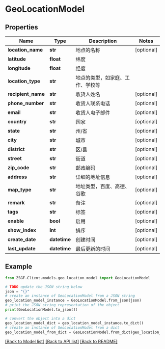 # GeoLocationModel


## Properties

Name | Type | Description | Notes
------------ | ------------- | ------------- | -------------
**location_name** | **str** | 地点的名称 | [optional] 
**latitude** | **float** | 纬度 | 
**longitude** | **float** | 经度 | 
**location_type** | **str** | 地点的类型，如家庭、工作、学校等 | 
**recipient_name** | **str** | 收货人姓名 | [optional] 
**phone_number** | **str** | 收货人联系电话 | [optional] 
**email** | **str** | 收货人电子邮件 | [optional] 
**country** | **str** | 国家 | [optional] 
**state** | **str** | 州/省 | [optional] 
**city** | **str** | 城市 | [optional] 
**district** | **str** | 区/县 | [optional] 
**street** | **str** | 街道 | [optional] 
**zip_code** | **str** | 邮政编码 | [optional] 
**address** | **str** | 详细的地址信息 | [optional] 
**map_type** | **str** | 地址类型，百度、高德、谷歌 | [optional] 
**remark** | **str** | 备注 | [optional] 
**tags** | **str** | 标签 | [optional] 
**enable** | **bool** | 启用 | [optional] 
**show_index** | **int** | 排序 | [optional] 
**create_date** | **datetime** | 创建时间 | [optional] 
**last_update** | **datetime** | 最后更新的时间 | [optional] 

## Example

```python
from ZSGF.Client.models.geo_location_model import GeoLocationModel

# TODO update the JSON string below
json = "{}"
# create an instance of GeoLocationModel from a JSON string
geo_location_model_instance = GeoLocationModel.from_json(json)
# print the JSON string representation of the object
print(GeoLocationModel.to_json())

# convert the object into a dict
geo_location_model_dict = geo_location_model_instance.to_dict()
# create an instance of GeoLocationModel from a dict
geo_location_model_from_dict = GeoLocationModel.from_dict(geo_location_model_dict)
```
[[Back to Model list]](../README.md#documentation-for-models) [[Back to API list]](../README.md#documentation-for-api-endpoints) [[Back to README]](../README.md)


